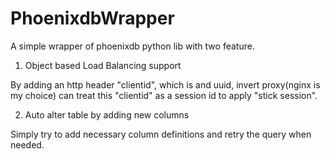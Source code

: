 # PhoenixdbWrapper
A simple wrapper of phoenixdb python lib with two feature.

1. Object based Load Balancing support

By adding an http header "clientid", which is and uuid, 
invert proxy(nginx is my choice) can treat this "clientid" as
a session id to apply "stick session".

2. Auto alter table by adding new columns

Simply try to add necessary column definitions and retry the 
query when needed.
